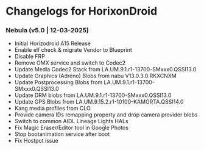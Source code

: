 # Changelogs for HorixonDroid

### Nebula (v5.0 | 12-03-2025)
- Initial Horizodroid A15 Release
- Enable elf check & migrate Vendor to Blueprint
- Disable FRP
- Remove OMX service and switch to Codec2
- Update Media Codec2 Stack from LA.UM.9.1.r1-13700-SMxxx0.QSSI13.0
- Update Graphics (Adreno) Blobs from nabu V13.0.3.0.RKXCNXM
- Update Postprocessing Blobs from LA.UM.9.1.r1-13700-SMxxx0.QSSI13.0
- Update DRM blobs from LA.UM.9.1.r1-13700-SMxxx0.QSSI13.0
- Update GPS Blobs from LA.UM.9.15.2.r1-10100-KAMORTA.QSSI14.0
- Kang media profiles from CLO
- Provide camera IDs remapping property and drop camera provider blobs
- Switch to common AIDL Lineage Lights HALs
- Fix Magic Eraser/Editor tool in Google Photos
- Stop bootanimation service after boot
- Fix Hostpot issue
